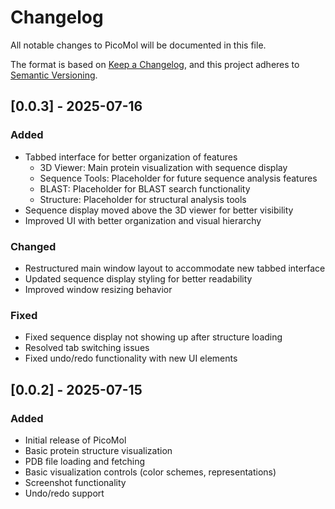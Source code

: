 # Changelog

All notable changes to PicoMol will be documented in this file.

The format is based on [Keep a Changelog](https://keepachangelog.com/en/1.0.0/),
and this project adheres to [Semantic Versioning](https://semver.org/spec/v2.0.0.html).

## [0.0.3] - 2025-07-16
### Added
- Tabbed interface for better organization of features
  - 3D Viewer: Main protein visualization with sequence display
  - Sequence Tools: Placeholder for future sequence analysis features
  - BLAST: Placeholder for BLAST search functionality
  - Structure: Placeholder for structural analysis tools
- Sequence display moved above the 3D viewer for better visibility
- Improved UI with better organization and visual hierarchy

### Changed
- Restructured main window layout to accommodate new tabbed interface
- Updated sequence display styling for better readability
- Improved window resizing behavior

### Fixed
- Fixed sequence display not showing up after structure loading
- Resolved tab switching issues
- Fixed undo/redo functionality with new UI elements

## [0.0.2] - 2025-07-15
### Added
- Initial release of PicoMol
- Basic protein structure visualization
- PDB file loading and fetching
- Basic visualization controls (color schemes, representations)
- Screenshot functionality
- Undo/redo support
